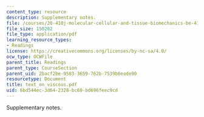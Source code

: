```yaml
---
content_type: resource
description: Supplementary notes.
file: /courses/20-410j-molecular-cellular-and-tissue-biomechanics-be-410j-spring-2003/6bd544ec3d642328bc69bd696feec9cd_text_on_viscous.pdf
file_size: 150202
file_type: application/pdf
learning_resource_types:
- Readings
license: https://creativecommons.org/licenses/by-nc-sa/4.0/
ocw_type: OCWFile
parent_title: Readings
parent_type: CourseSection
parent_uid: 2bacf2be-9583-3659-762b-7539b6eade90
resourcetype: Document
title: text_on_viscous.pdf
uid: 6bd544ec-3d64-2328-bc69-bd696feec9cd
---
```

Supplementary notes.